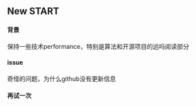 ## New START

#### 背景
保持一些技术performance，特别是算法和开源项目的远吗阅读部分


#### issue
奇怪的问题，为什么github没有更新信息

#### 再试一次